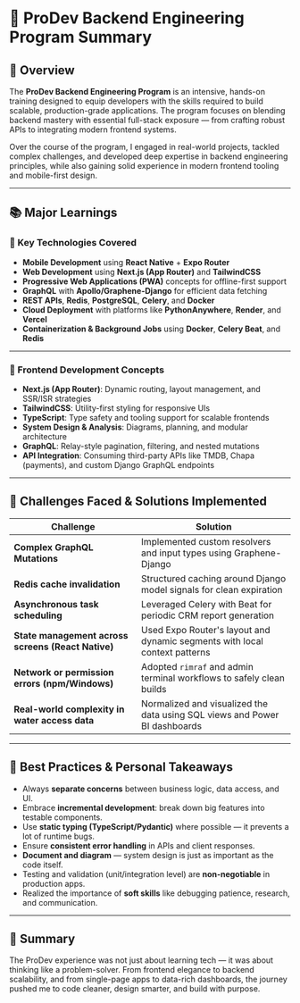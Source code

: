 # 🧠 ProDev Backend Engineering Program Summary

## 🚀 Overview

The **ProDev Backend Engineering Program** is an intensive, hands-on training designed to equip developers with the skills required to build scalable, production-grade applications. The program focuses on blending backend mastery with essential full-stack exposure — from crafting robust APIs to integrating modern frontend systems.

Over the course of the program, I engaged in real-world projects, tackled complex challenges, and developed deep expertise in backend engineering principles, while also gaining solid experience in modern frontend tooling and mobile-first design.

---

## 📚 Major Learnings

### 🔧 Key Technologies Covered

- **Mobile Development** using **React Native** + **Expo Router**
- **Web Development** using **Next.js (App Router)** and **TailwindCSS**
- **Progressive Web Applications (PWA)** concepts for offline-first support
- **GraphQL** with **Apollo/Graphene-Django** for efficient data fetching
- **REST APIs**, **Redis**, **PostgreSQL**, **Celery**, and **Docker**
- **Cloud Deployment** with platforms like **PythonAnywhere**, **Render**, and **Vercel**
- **Containerization & Background Jobs** using **Docker**, **Celery Beat**, and **Redis**

---

### 🧠 Frontend Development Concepts

- **Next.js (App Router)**: Dynamic routing, layout management, and SSR/ISR strategies
- **TailwindCSS**: Utility-first styling for responsive UIs
- **TypeScript**: Type safety and tooling support for scalable frontends
- **System Design & Analysis**: Diagrams, planning, and modular architecture
- **GraphQL**: Relay-style pagination, filtering, and nested mutations
- **API Integration**: Consuming third-party APIs like TMDB, Chapa (payments), and custom Django GraphQL endpoints

---

## 🧩 Challenges Faced & Solutions Implemented

| Challenge | Solution |
|----------|----------|
| **Complex GraphQL Mutations** | Implemented custom resolvers and input types using Graphene-Django |
| **Redis cache invalidation** | Structured caching around Django model signals for clean expiration |
| **Asynchronous task scheduling** | Leveraged Celery with Beat for periodic CRM report generation |
| **State management across screens (React Native)** | Used Expo Router's layout and dynamic segments with local context patterns |
| **Network or permission errors (npm/Windows)** | Adopted `rimraf` and admin terminal workflows to safely clean builds |
| **Real-world complexity in water access data** | Normalized and visualized the data using SQL views and Power BI dashboards |

---

## 🌟 Best Practices & Personal Takeaways

- Always **separate concerns** between business logic, data access, and UI.
- Embrace **incremental development**: break down big features into testable components.
- Use **static typing (TypeScript/Pydantic)** where possible — it prevents a lot of runtime bugs.
- Ensure **consistent error handling** in APIs and client responses.
- **Document and diagram** — system design is just as important as the code itself.
- Testing and validation (unit/integration level) are **non-negotiable** in production apps.
- Realized the importance of **soft skills** like debugging patience, research, and communication.

---

## 🧩 Summary

The ProDev experience was not just about learning tech — it was about thinking like a problem-solver. From frontend elegance to backend scalability, and from single-page apps to data-rich dashboards, the journey pushed me to code cleaner, design smarter, and build with purpose.

